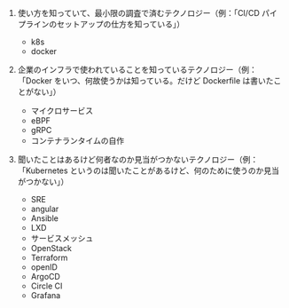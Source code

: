 1. 使い方を知っていて、最小限の調査で済むテクノロジー（例：「CI/CD パイプラインのセットアップの仕方を知っている」）

   - k8s
   - docker

2. 企業のインフラで使われていることを知っているテクノロジー（例：「Docker をいつ、何故使うかは知っている。だけど Dockerfile は書いたことがない」）

   - マイクロサービス
   - eBPF
   - gRPC
   - コンテナランタイムの自作

3. 聞いたことはあるけど何者なのか見当がつかないテクノロジー（例：「Kubernetes というのは聞いたことがあるけど、何のために使うのか見当がつかない」）
   - SRE
   - angular
   - Ansible
   - LXD
   - サービスメッシュ
   - OpenStack
   - Terraform
   - openID
   - ArgoCD
   - Circle CI
   - Grafana
